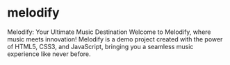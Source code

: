 # melodify
Melodify: Your Ultimate Music Destination  Welcome to Melodify, where music meets innovation! Melodify is a demo project created with the power of HTML5, CSS3, and JavaScript, bringing you a seamless music experience like never before.
